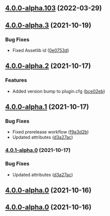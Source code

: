 ## [4.0.0-alpha.103](https://github.com/godot-escoria/escoria-core/compare/v0.0.0...v4.0.0-alpha.103) (2022-03-29)



## [4.0.0-alpha.3](https://github.com/godot-escoria/escoria-core/compare/v0.0.0...v4.0.0-alpha.3) (2021-10-19)


### Bug Fixes

* Fixed Assetlib id ([0e0753d](https://github.com/godot-escoria/escoria-core/commit/0e0753da67cae6d5430feab411249bb49556e30c))



## [4.0.0-alpha.2](https://github.com/godot-escoria/escoria-core/compare/v0.0.0...v4.0.0-alpha.2) (2021-10-17)


### Features

* Added version bump to plugin.cfg ([bce02eb](https://github.com/godot-escoria/escoria-core/commit/bce02eba237be3bee3c7bc3d843cb370a50c155a))



## [4.0.0-alpha.1](https://github.com/godot-escoria/escoria-core/compare/v0.0.0...v4.0.0-alpha.1) (2021-10-17)


### Bug Fixes

* Fixed prerelease workflow ([f9a3d2b](https://github.com/godot-escoria/escoria-core/commit/f9a3d2b74fd76691aba5b7f8bd13d10cab01db79))
* Updated attributes ([d3a27ac](https://github.com/godot-escoria/escoria-core/commit/d3a27ac770151cee6281e6569e98ad17fdb6af96))



### [4.0.1-alpha.0](https://github.com/godot-escoria/escoria-core/compare/v0.0.0...v4.0.1-alpha.0) (2021-10-17)


### Bug Fixes

* Updated attributes ([d3a27ac](https://github.com/godot-escoria/escoria-core/commit/d3a27ac770151cee6281e6569e98ad17fdb6af96))



## [4.0.0-alpha.0](https://github.com/godot-escoria/escoria-core/compare/v0.0.0...v4.0.0-alpha.0) (2021-10-16)



## [4.0.0-alpha.0](https://github.com/godot-escoria/escoria-core/compare/v0.0.0...v4.0.0-alpha.0) (2021-10-16)

